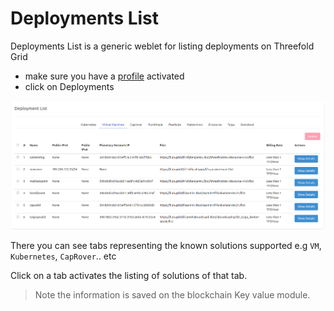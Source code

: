# Deployments List

Deployments List is a generic weblet for listing deployments on Threefold Grid

- make sure you have a [profile](./weblets_profile_manager.md) activated
- click on Deployments

![ ](./img/deplist1.png)

There you can see tabs representing the known solutions supported e.g `VM`, `Kubernetes`, `CapRover`.. etc

Click on a tab activates the listing of solutions of that tab. 

> Note the information is saved on the blockchain Key value module.